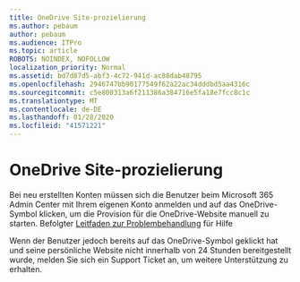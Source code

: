 ```yaml
---
title: OneDrive Site-prozielierung
ms.author: pebaum
author: pebaum
ms.audience: ITPro
ms.topic: article
ROBOTS: NOINDEX, NOFOLLOW
localization_priority: Normal
ms.assetid: bd7d87d5-abf3-4c72-941d-ac88dab48795
ms.openlocfilehash: 2946747bb90177549f62a22ac34dddbd5aa4316c
ms.sourcegitcommit: c5e800313a6f211386a384716e5fa18e7fcc8c1c
ms.translationtype: MT
ms.contentlocale: de-DE
ms.lasthandoff: 01/28/2020
ms.locfileid: "41571221"
---
```

# <a name="onedrive-site-provisioning"></a>OneDrive Site-prozielierung

Bei neu erstellten Konten müssen sich die Benutzer beim Microsoft 365 Admin Center mit Ihrem eigenen Konto anmelden und auf das OneDrive-Symbol klicken, um die Provision für die OneDrive-Website manuell zu starten.
Befolgter [Leitfaden zur Problembehandlung](https://docs.microsoft.com/sharepoint/support/sites/troubleshooting-guide-for-sites-stopped-at-provisioning) für Hilfe

Wenn der Benutzer jedoch bereits auf das OneDrive-Symbol geklickt hat und seine persönliche Website nicht innerhalb von 24 Stunden bereitgestellt wurde, melden Sie sich ein Support Ticket an, um weitere Unterstützung zu erhalten.

